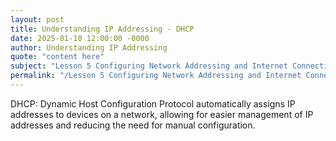 ```yaml
---
layout: post
title: Understanding IP Addressing - DHCP
date: 2025-01-10 12:00:00 -0000
author: Understanding IP Addressing
quote: "content here"
subject: "Lesson 5 Configuring Network Addressing and Internet Connections"
permalink: "/Lesson 5 Configuring Network Addressing and Internet Connections/Understanding IP Addressing/Understanding IP Addressing - DHCP"
---
```


DHCP: Dynamic Host Configuration Protocol automatically assigns IP addresses to devices on a network, allowing for easier management of IP addresses and reducing the need for manual configuration.
